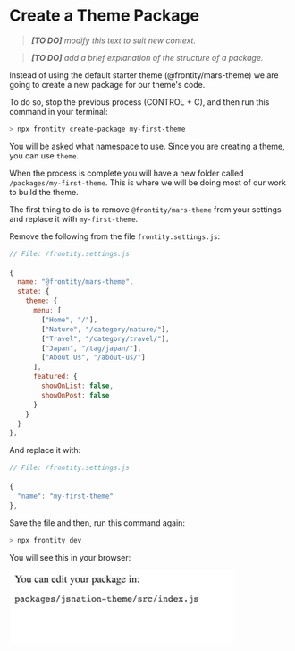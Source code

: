 # Create a Theme Package

> _**[TO DO]** modify this text to suit new context._

> _**[TO DO]** add a brief explanation of the structure of a package._

Instead of using the default starter theme (@frontity/mars-theme) we are going to create a new package for our theme's code.

To do so, stop the previous process (CONTROL + C), and then run this command in your terminal:

```bash
> npx frontity create-package my-first-theme
```

You will be asked what namespace to use. Since you are creating a theme, you can use `theme`.

When the process is complete you will have a new folder called `/packages/my-first-theme`. This is where we will be doing most of our work to build the theme.

The first thing to do is to remove `@frontity/mars-theme` from your settings and replace it with `my-first-theme`.

Remove the following from the file `frontity.settings.js`:

```js
// File: /frontity.settings.js

{
  name: "@frontity/mars-theme",
  state: {
    theme: {
      menu: [
        ["Home", "/"],
        ["Nature", "/category/nature/"],
        ["Travel", "/category/travel/"],
        ["Japan", "/tag/japan/"],
        ["About Us", "/about-us/"]
      ],
      featured: {
        showOnList: false,
        showOnPost: false
      }
    }
  }
},
```

And replace it with:

```js
// File: /frontity.settings.js

{
  "name": "my-first-theme"
},
```

Save the file and then, run this command again:

```bash
> npx frontity dev
```

You will see this in your browser:

<p>
  <img alt="Frontity in the browser" src="../assets/part1img2.png" width="400">
</p>
